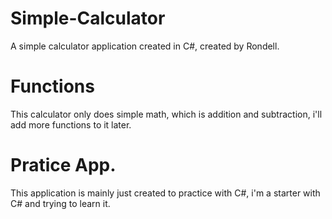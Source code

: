 # Simple-Calculator
A simple calculator application created in C#, created by Rondell.

# Functions
This calculator only does simple math, which is addition and subtraction,
i'll add more functions to it later.

# Pratice App.
This application is mainly just created to practice with C#, i'm a starter with C#
and trying to learn it.
